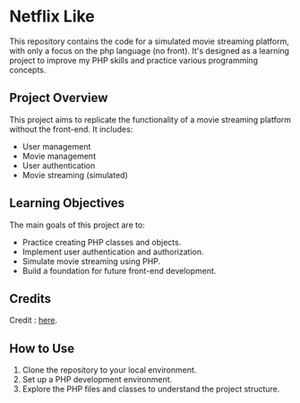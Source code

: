 # Netflix Like

This repository contains the code for a simulated movie streaming platform, with only a focus on the php language (no front). It's designed as a learning project to improve my PHP skills and practice various programming concepts.

## Project Overview

This project aims to replicate the functionality of a movie streaming platform without the front-end. It includes:

- User management
- Movie management
- User authentication
- Movie streaming (simulated)

## Learning Objectives

The main goals of this project are to:

- Practice creating PHP classes and objects.
- Implement user authentication and authorization.
- Simulate movie streaming using PHP.
- Build a foundation for future front-end development.

## Credits

Credit : [here](https://www.youtube.com/formationvideo8).

## How to Use

1. Clone the repository to your local environment.
2. Set up a PHP development environment.
4. Explore the PHP files and classes to understand the project structure.

